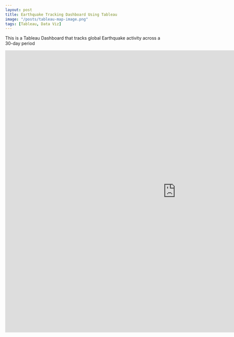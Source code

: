 ```yaml
---
layout: post
title: Earthquake Tracking Dashboard Using Tableau
image: "/posts/tableau-map-image.png"
tags: [Tableau, Data Viz]
---
```



This is a Tableau Dashboard that tracks global Earthquake activity across a 30-day period
<iframe seamless frameborder="0" src="https://public.tableau.com/views/DSIEarthquakeDashboard_17589347338450/DSIEarthquakeTracker?:embed=yes&:display_count=yes&:showVizHome=no" width = '1090' height = '900'></iframe>
